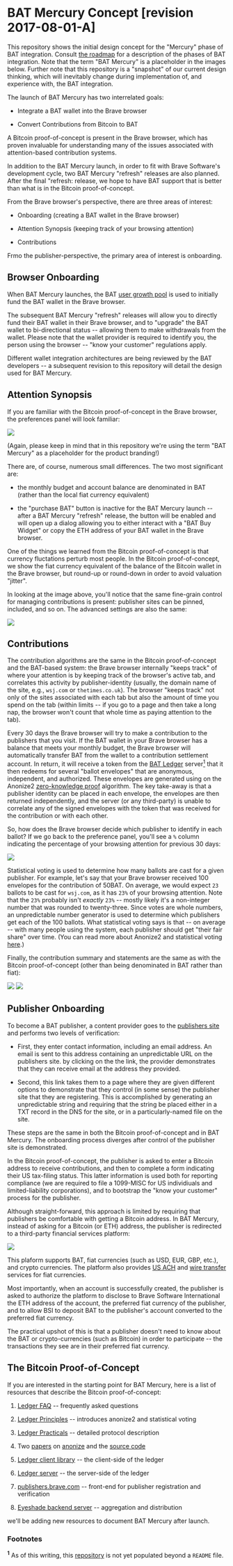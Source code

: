 # BAT Mercury Concept [revision 2017-08-01-A]
This repository shows the initial design concept for the "Mercury" phase of BAT integration.
Consult [the roadmap](https://basicattentiontoken.org/bat-roadmap-1-0/) for a description of the phases of BAT integration.
Note that the term "BAT Mercury" is a placeholder in the images below.
Further note that this repository is a "snapshot" of our current design thinking,
which will inevitably change during implementation of, and experience with, the BAT integration.

The launch of BAT Mercury has two interrelated goals:

- Integrate a BAT wallet into the Brave browser

- Convert Contributions from Bitcoin to BAT

A Bitcoin proof-of-concept is present in the Brave browser,
which has proven invaluable for understanding many of the issues associated with attention-based contribution systems.

In addition to the BAT Mercury launch,
in order to fit with Brave Software's development cycle,
two BAT Mercury "refresh" releases are also planned.
After the final "refresh: release,
we hope to have BAT support that is better than what is in the Bitcoin proof-of-concept.

From the Brave browser's perspective,
there are three areas of interest:

- Onboarding (creating a BAT wallet in the Brave browser)

- Attention Synopsis (keeping track of your browsing attention)

- Contributions

Frmo the publisher-perspective,
the primary area of interest is onboarding.

## Browser Onboarding

When BAT Mercury launches,
the BAT [user growth pool](https://basicattentiontoken.org/faq/#UGP) is used to initially fund the BAT wallet in the
Brave browser.

The subsequent BAT Mercury "refresh" releases will allow you to directly fund their BAT wallet in their Brave browser,
and to "upgrade" the BAT wallet to bi-directional status -- allowing them to make withdrawals from the wallet.
Please note that the wallet provider is required to identify you, the person using the browser -- "know your customer"
regulations apply.

Different wallet integration architectures are being reviewed by the BAT developers -- a subsequent revision to this 
repository will detail the design used for BAT Mercury.

## Attention Synopsis
If you are familiar with the Bitcoin proof-of-concept in the Brave browser,
the preferences panel will look familiar:

<img src='bat_mercury_synopsis.png' />

(Again,
please keep in mind that in this repository we're using the term "BAT Mercury" as a placeholder for the product branding!)

There are, of course, numerous small differences. The two most significant are:

- the monthly budget and account balance are denominated in BAT (rather than the local fiat currency equivalent)

- the "purchase BAT" button is inactive for the BAT Mercury launch --
after a BAT Mercury "refresh" release,
the button will be enabled and will open up a dialog allowing you to either interact with a "BAT Buy Widget" or copy the
ETH address of your BAT wallet in the Brave browser.

One of the things we learned from the Bitcoin proof-of-concept is that currency fluctations perturb most people.
In the Bitcoin proof-of-concept,
we show the fiat currency equivalent of the balance of the Bitcoin wallet in the Brave browser,
but round-up or round-down in order to avoid valuation "jitter".

In looking at the image above,
you'll notice that the same fine-grain control for managing contributions is present:
publisher sites can be pinned, included, and so on.
The advanced settings are also the same:

<img src='bat_mercury_advanced_settings_dialog.png' />

## Contributions
The contribution algorithms are the same in the Bitcoin proof-of-concept and the BAT-based system:
the Brave browser internally "keeps track" of where your attention is by keeping track of the browser's active tab,
and correlates this activity by publisher-identity
(usually, the domain name of the site, e.g., `wsj.com` or `thetimes.co.uk`).
The browser "keeps track" not only of the sites associated with each tab but also the amount of time you spend on the tab
(within limits --
if you go to a page and then take a long nap, the browser won't count that whole time as paying attention to the tab).

Every 30 days the Brave browser will try to make a contribution to the publishers that you visit.
If the BAT wallet in your Brave browser has a balance that meets your monthly budget,
the Brave browser will automatically transfer BAT from the wallet to a contribution settlement account.
In return,
it will receive a token from the [BAT Ledger](https://github.com/brave-intl/bat-ledger) server[<sup>1</sup>](#footnote_1)
that it then redeems for several "ballot envelopes" that are anonymous, independent, and authorized.
These envelopes are generated  using on the Anonize2
[zero-knowledge proof](https://en.wikipedia.org/wiki/Zero-knowledge_proof) algorithm.
The key take-away is that a publisher identity can be placed in each envelope,
the envelopes are then returned independently,
and the server (or any third-party) is unable to correlate any of the signed envelopes with the token that was received for
the contribution or with each other.

So,
how does the Brave browser decide which publisher to identify in each ballot?
If we go back to the preference panel,
you'll see a `%` column indicating the percentage of your browsing attention for previous 30 days:

<img src='bat_mercury_synopsis.png' />

Statistical voting is used to determine how many ballots are cast for a given publisher.
For example,
let's say that your Brave browser received 100 envelopes for the contribution of 50BAT.
On average,
we would expect `23` ballots to be cast for `wsj.com`,
as it has `23%` of your browsing attention.
Note that the `23%` probably isn't _exactly_ `23%` --
mostly likely it's a non-integer number that was rounded to twenty-three.
Since votes are whole numbers,
an unpredictable number generator is used to determine which publishers get each of the 100 ballots.
What statistical voting says is that -- on average -- with many people using the system,
each publisher should get "their fair share" over time.
(You can read more about Anonize2 and statistical voting
[here](https://github.com/brave/ledger/blob/master/documentation/Ledger-Principles.md).)

Finally,
the contribution summary and statements are the same as with the Bitcoin proof-of-concept
(other than being denominated in BAT rather than fiat):

<img src='bat_mercury_contribution_history_dialog.png' />
<img src='bat_mercury_contribution_statement.png' />

## Publisher Onboarding
To become a BAT publisher,
a content provider goes to the [publishers site](https://publishers.brave.com) and performs two levels of verification:

- First,
they enter contact information, including an email address.
An email is sent to this address containing an unpredictable URL on the publishers site.
by clicking on the the link,
the provider demonstrates that they can receive email at the address they provided.

- Second,
this link takes them to a page where they are given different options to demonstrate that they control (in some sense) the
publisher site that they are registering.
This is accomplished by generating an unpredictable string and requiring that the string be placed either in a TXT record in
the DNS for the site,
or in a particularly-named file on the site.

These steps are the same in both the Bitcoin proof-of-concept and in BAT Mercury.
The onboarding process diverges after control of the publisher site is demonstrated.

In the Bitcoin proof-of-concept,
the publisher is asked to enter a Bitcoin address to receive contributions,
and then to complete a form indicating their US tax-filing status.
This latter information is used both for reporting compliance
(we are required to file a 1099-MISC for US individiuals and limited-liability corporations),
and to bootstrap the "know your customer" process for the publisher.

Although straight-forward,
this approach is limited by requiring that publishers be comfortable with getting a Bitcoin address.
In BAT Mercury,
instead of asking for a Bitcoin (or ETH) address,
the publisher is redirected to a third-party financial services platform:

<img src='bat_mercury_publisher_confirmation.png' />

This plaform supports BAT, fiat currencies (such as USD, EUR, GBP, etc.), and crypto currencies.
The platform also provides [US ACH](https://en.wikipedia.org/wiki/Automated_Clearing_House)
and [wire transfer](https://en.wikipedia.org/wiki/Wire_transfer) services for fiat currencies.

Most importantly,
when an account is successfully created,
the publisher is asked to authorize the platform to disclose to Brave Software International the ETH address of the account,
the preferred fiat currency of the publisher,
and to allow BSI to deposit BAT to the publisher's account converted to the preferred fiat currency.

The practical upshot of this is that a publisher doesn't need to know about the BAT or crypto-currencies (such as Bitcoin) in
order to participate -- the transactions they see are in their preferred fiat currency.

## The Bitcoin Proof-of-Concept
If you are interested in the starting point for BAT Mercury,
here is a list of resources that describe the Bitcoin proof-of-concept:

1.  [Ledger FAQ](https://brave.com/Payments_FAQ.html) -- frequently asked questions

2.  [Ledger Principles](https://github.com/brave/ledger/blob/master/documentation/Ledger-Principles.md)
    -- introduces anonize2 and statistical voting

3.  [Ledger Practicals](https://github.com/brave/ledger/blob/master/documentation/Ledger-Practicals.md)
    -- detailed protocol description

4.  Two [papers](https://anonize.org/assets/anonize-ieee-special.pdf) on
    [anonize](https://anonize.org/assets/anonize-oak-camera.pdf) and the [source code](https://gitlab.com/abhvious/anonize2)

5.  [Ledger client library](https://github.com/brave/ledger-client) -- the client-side of the ledger

6.  [Ledger server](https://github.com/brave/ledger) -- the server-side of the ledger

7.  [publishers.brave.com](https://github.com/brave/publishers) -- front-end for publisher registration and verification

8.  [Eyeshade backend server](https://github.com/brave/eyeshade) -- aggregation and distribution

we'll be adding new resources to document BAT Mercury after launch.

### Footnotes
<b id="footnote_1"><sup>1</sup></b>
As of this writing,
this [repository](https://github.com/brave-intl/bat-ledger) is not yet populated beyond a `README` file.
